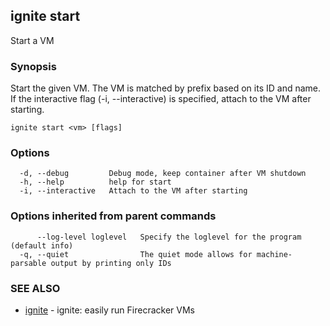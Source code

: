 ## ignite start

Start a VM

### Synopsis


Start the given VM. The VM is matched by prefix based on its ID and name.
If the interactive flag (-i, --interactive) is specified, attach to the
VM after starting.


```
ignite start <vm> [flags]
```

### Options

```
  -d, --debug         Debug mode, keep container after VM shutdown
  -h, --help          help for start
  -i, --interactive   Attach to the VM after starting
```

### Options inherited from parent commands

```
      --log-level loglevel   Specify the loglevel for the program (default info)
  -q, --quiet                The quiet mode allows for machine-parsable output by printing only IDs
```

### SEE ALSO

* [ignite](ignite.md)	 - ignite: easily run Firecracker VMs

